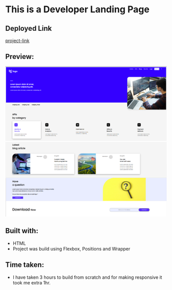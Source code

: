 
# This is a Developer Landing Page

## Deployed Link

[project-link](https://phani-sai-project-09.netlify.app/)

## Preview:

![Desktop view](./screen-shots/01.png)
![Desktop view](./screen-shots/02.png)

## Built with:

- HTML
- Project was build using Flexbox, Positions and Wrapper


## Time taken:

- I have taken 3 hours to build from scratch and for making responsive it took me extra 1hr.



